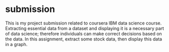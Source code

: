 # submission
This is my project submission related to coursera IBM data science course.
Extracting essential data from a dataset and displaying it is a necessary part of data science; therefore individuals can make correct decisions based on the data. In this assignment, extract some stock data, then display this data in a graph.
